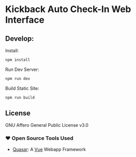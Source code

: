 # Kickback Auto Check-In Web Interface

## Develop:

Install:
```bash
npm install
```

Run Dev Server:
```bash
npm run dev
```
Build Static Site:
```bash
npm run build
```

## License

GNU Affero General Public License v3.0

### :heart: Open Source Tools Used

-   [Quasar](https://quasar.dev): A [Vue](https://vuejs.org/) Webapp Framework
